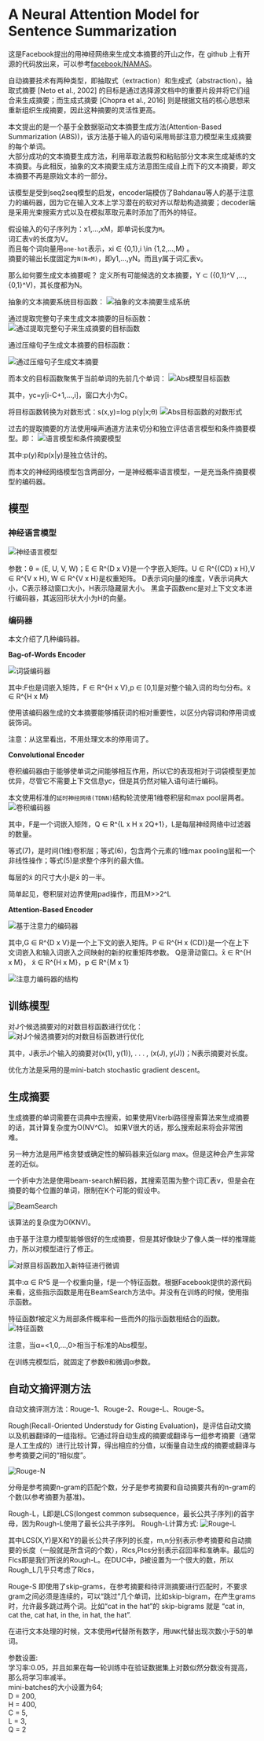 # A Neural Attention Model for Sentence Summarization
这是Facebook提出的用神经网络来生成文本摘要的开山之作，在 github 上有开源的代码放出来，可以参考[facebook/NAMAS](https://github.com/facebookarchive/NAMAS)。

自动摘要技术有两种类型，即抽取式（extraction）和生成式（abstraction）。抽取式摘要 [Neto et al., 2002] 的目标是通过选择源文档中的重要片段并将它们组合来生成摘要；而生成式摘要 [Chopra et al., 2016] 则是根据文档的核心思想来重新组织生成摘要，因此这种摘要的灵活性更高。

本文提出的是一个基于全数据驱动文本摘要生成方法(Attention-Based Summarization (ABS))，该方法基于输入的语句采用局部注意力模型来生成摘要的每个单词。\
大部分成功的文本摘要生成方法，利用萃取法裁剪和粘贴部分文本来生成凝练的文本摘要。与此相反，抽象的文本摘要生成方法意图生成自上而下的文本摘要，即文本摘要不再是原始文本的一部分。

该模型是受到seq2seq模型的启发，encoder端模仿了Bahdanau等人的基于注意力的编码器，因为它在输入文本上学习潜在的软对齐以帮助构造摘要；decoder端是采用光束搜索方式以及在模拟萃取元素时添加了而外的特征。

假设输入的句子序列为：x1,...,xM，即单词长度为`M`。\
词汇表ν的长度为V。\
而且每个词向量用`one-hot`表示，xi ∈ {0,1},i \in {1,2,...,M} 。\
摘要的输出长度固定为`N(N<M)`，即y1,...,yN。而且y属于词汇表ν。

那么如何要生成文本摘要呢？
定义所有可能候选的文本摘要，Y ⊂ ({0,1}^V ,...,{0,1}^V)，其长度都为N。

抽象的文本摘要系统目标函数：
![抽象的文本摘要生成系统](images/抽象的文本摘要生成系统.png)

通过提取完整句子来生成文本摘要的目标函数：
![通过提取完整句子来生成摘要的目标函数](images/通过提取完整句子来生成摘要的目标函数.png)

通过压缩句子生成文本摘要的目标函数：

![通过压缩句子生成文本摘要](images/通过压缩句子生成文本摘要.png)

而本文的目标函数聚焦于当前单词的先前几个单词：
![Abs模型目标函数](images/Abs模型目标函数.png)

其中，yc=y\[i-C+1,...,i]，窗口大小为C。

将目标函数转换为对数形式：s(x,y)=log p(y|x;θ)
![Abs目标函数的对数形式](images/Abs目标函数的对数形式.png)

过去的提取摘要的方法使用噪声通道方法来切分和独立评估语言模型和条件摘要模型。即：
![语言模型和条件摘要模型](images/语言模型和条件摘要模型.png)

其中:p(y)和p(x|y)是独立估计的。

而本文的神经网络模型包含两部分，一是神经概率语言模型，一是充当条件摘要模型的编码器。

## 模型
### 神经语言模型

![神经语言模型](images/神经语言模型.png)

参数：θ = (E, U, V, W)；E ∈ R^\{D x V}是一个字嵌入矩阵。U ∈ R^\{(CD) x H},V ∈ R^\{V x H},
W ∈ R^\{V x H}是权重矩阵。
D表示词向量的维度，V表示词典大小，C表示移动窗口大小，H表示隐藏层大小。
黑盒子函数enc是对上下文文本进行编码器，其返回形状大小为H的向量。

### 编码器

本文介绍了几种编码器。

<b>Bag-of-Words Encoder</b>

![词袋编码器](images/词袋编码器.png)

其中:F也是词嵌入矩阵，F ∈ R^\{H x V},p ∈ \[0,1]是对整个输入词的均匀分布。x̃  ∈ R^{H x M}

使用该编码器生成的文本摘要能够捕获词的相对重要性，以区分内容词和停用词或装饰词。

注意：从这里看出，不用处理文本的停用词了。

<b>Convolutional Encoder</b>

卷积编码器由于能够使单词之间能够相互作用，所以它的表现相对于词袋模型更加优异，尽管它不需要上下文信息yc，但是其仍然对输入语句进行编码。

本文使用标准的`延时神经网络(TDNN)`结构轮流使用1维卷积层和max pool层两者。
![卷积编码器](images/卷积编码器.png)

其中，F是一个词嵌入矩阵，Q ∈ R^\{L x H x 2Q+1}，L是每层神经网络中过滤器的数量。

等式(7)，是时间(1维)卷积层；等式(6)，包含两个元素的1维max pooling层和一个非线性操作；等式(5)是求整个序列的最大值。

每层的x̃ 的尺寸大小是x̄ 的一半。

简单起见，卷积层对边界使用pad操作，而且M>>2^L

<b>Attention-Based Encoder</b>

![基于注意力的编码器](images/基于注意力的编码器.png)

其中,G ∈ R^\{D x V}是一个上下文的嵌入矩阵。P ∈ R^\{H x (CD)}是一个在上下文词嵌入和输入词嵌入之间映射的新的权重矩阵参数。
Q是滑动窗口。x̄  ∈ R^{H x M}， x̃  ∈ R^{H x M}，p ∈ R^\{M x 1}

![注意力编码器的结构](images/注意力编码器的结构.png)

## 训练模型

对J个候选摘要对的对数目标函数进行优化：
![对J个候选摘要对的对数目标函数进行优化](images/对J个候选摘要对的对数目标函数进行优化.png)

其中，J表示J个输入的摘要对(x(1), y(1)), . . . , (x(J), y(J))；N表示摘要对长度。

优化方法是采用的是mini-batch stochastic gradient descent。

## 生成摘要
生成摘要的单词需要在词典中去搜索，如果使用Viterbi路径搜索算法来生成摘要的话，其计算复杂度为O(NV^C)。
如果V很大的话，那么搜索起来将会非常困难。

另一种方法是用严格贪婪或确定性的解码器来近似arg max。但是这种会产生非常差的近似。

一个折中方法是使用beam-search解码器，其搜索范围为整个词汇表ν，但是会在摘要的每个位置的单词，限制在K个可能的假设中。

![BeamSearch](images/BeamSearch.png)

该算法的复杂度为O(KNV)。

由于基于注意力模型能够很好的生成摘要，但是其好像缺少了像人类一样的推理能力，所以对模型进行了修正。

![对原目标函数加入新特征进行微调](images/对原目标函数加入新特征进行微调.png)

其中:α ∈ R^5 是一个权重向量，f是一个特征函数。根据Facebook提供的源代码来看，这些指示函数是用在BeamSearch方法中。并没有在训练的时候，使用指示函数。

特征函数f被定义为局部条件概率和一些而外的指示函数相结合的函数。
![特征函数](images/特征函数.png)

注意，当α=<1,0,...,0>相当于标准的Abs模型。

在训练完模型后，就固定了参数θ和微调α参数。

## 自动文摘评测方法

自动文摘评测方法：Rouge-1、Rouge-2、Rouge-L、Rouge-S。

Rough(Recall-Oriented Understudy for Gisting Evaluation)，是评估自动文摘以及机器翻译的一组指标。它通过将自动生成的摘要或翻译与一组参考摘要（通常是人工生成的）进行比较计算，得出相应的分值，以衡量自动生成的摘要或翻译与参考摘要之间的“相似度”。

![Rouge-N](images/Rouge-N.png)

分母是参考摘要n-gram的匹配个数，分子是参考摘要和自动摘要共有的n-gram的个数(以参考摘要为基准)。

Rough-L，L即是LCS(longest common subsequence，最长公共子序列)的首字母，因为Rough-L使用了最长公共子序列。
Rough-L计算方式:
![Rouge-L](images/Rouge-L.png)

其中LCS(X,Y)是X和Y的最长公共子序列的长度，m,n分别表示参考摘要和自动摘要的长度（一般就是所含词的个数），Rlcs,Plcs分别表示召回率和准确率。最后的Flcs即是我们所说的Rough-L。在DUC中，β被设置为一个很大的数，所以Rough_L几乎只考虑了Rlcs，

Rouge-S 即使用了skip-grams，在参考摘要和待评测摘要进行匹配时，不要求gram之间必须是连续的，可以“跳过”几个单词，比如skip-bigram，在产生grams时，允许最多跳过两个词。比如“cat in the hat”的 skip-bigrams 就是 “cat in, cat the, cat hat, in the, in hat, the hat”.

在进行文本处理的时候，文本使用`#`代替所有数字，用`UNK`代替出现次数小于5的单词。

参数设置:\
学习率:0.05，并且如果在每一轮训练中在验证数据集上对数似然分数没有提高，那么将学习率减半。\
mini-batches的大小设置为64;\
D = 200, \
H = 400, \
C = 5, \
L = 3,\
Q = 2



